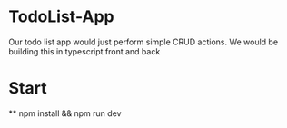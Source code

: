 # TodoList-App
Our todo list app would just perform simple CRUD actions. We would be building this in typescript front and back

# Start
** npm install && npm run dev
